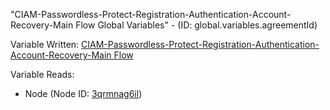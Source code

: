 "CIAM-Passwordless-Protect-Registration-Authentication-Account-Recovery-Main Flow Global Variables" - (ID: global.variables.agreementId)

Variable Written:
[CIAM-Passwordless-Protect-Registration-Authentication-Account-Recovery-Main Flow](../index.md#Variables)

Variable Reads:
* Node (Node ID: [3qrmnag6il](../nodes/3qrmnag6il.md))
